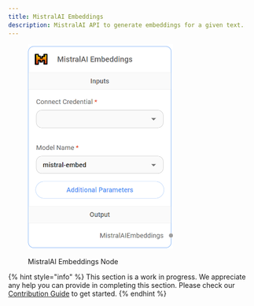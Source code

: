 ```yaml
---
title: MistralAI Embeddings
description: MistralAI API to generate embeddings for a given text.
---
```



<figure><img src="/assets/image (10) (1) (1) (1) (2).png" alt="" width="295"><figcaption><p>MistralAI Embeddings Node</p></figcaption></figure>

{% hint style="info" %}
This section is a work in progress. We appreciate any help you can provide in completing this section. Please check our [Contribution Guide](broken-reference) to get started.
{% endhint %}
